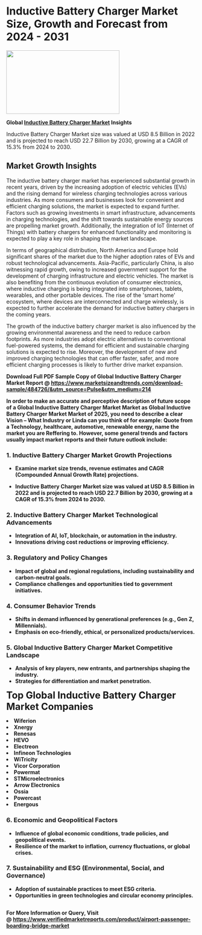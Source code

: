 <H1>Inductive Battery Charger Market Size, Growth and Forecast from 2024 - 2031</H1><img class="aligncenter size-medium wp-image-584254" src="https://thirdeyenews.in/wp-content/uploads/2024/09/Global-Market-Research-300x168.jpeg" alt="" width="300" height="168" /><p><strong>Global&nbsp;<a href="https://www.marketsizeandtrends.com/download-sample/484726/&amp;utm_source=Pulse&amp;utm_medium=214">Inductive Battery Charger Market</a> Insights</strong></p><p>Inductive Battery Charger Market size was valued at USD 8.5 Billion in 2022 and is projected to reach USD 22.7 Billion by 2030, growing at a CAGR of 15.3% from 2024 to 2030.</p><p><h2>Market Growth Insights</h2> <p>The inductive battery charger market has experienced substantial growth in recent years, driven by the increasing adoption of electric vehicles (EVs) and the rising demand for wireless charging technologies across various industries. As more consumers and businesses look for convenient and efficient charging solutions, the market is expected to expand further. Factors such as growing investments in smart infrastructure, advancements in charging technologies, and the shift towards sustainable energy sources are propelling market growth. Additionally, the integration of IoT (Internet of Things) with battery chargers for enhanced functionality and monitoring is expected to play a key role in shaping the market landscape.</p> <p><strong></strong></p> <p>In terms of geographical distribution, North America and Europe hold significant shares of the market due to the higher adoption rates of EVs and robust technological advancements. Asia-Pacific, particularly China, is also witnessing rapid growth, owing to increased government support for the development of charging infrastructure and electric vehicles. The market is also benefiting from the continuous evolution of consumer electronics, where inductive charging is being integrated into smartphones, tablets, wearables, and other portable devices. The rise of the 'smart home' ecosystem, where devices are interconnected and charge wirelessly, is expected to further accelerate the demand for inductive battery chargers in the coming years.</p> <p>The growth of the inductive battery charger market is also influenced by the growing environmental awareness and the need to reduce carbon footprints. As more industries adopt electric alternatives to conventional fuel-powered systems, the demand for efficient and sustainable charging solutions is expected to rise. Moreover, the development of new and improved charging technologies that can offer faster, safer, and more efficient charging processes is likely to further drive market expansion.</p> <p><strong></p><p><span class=""><strong>Download Full PDF Sample Copy of Global Inductive Battery Charger Market Report</strong> @ <a href="https://www.marketsizeandtrends.com/download-sample/484726/&amp;utm_source=Pulse&amp;utm_medium=214" target="_blank">https://www.marketsizeandtrends.com/download-sample/484726/&amp;utm_source=Pulse&amp;utm_medium=214</a></span></p><p>In order to make an accurate and perceptive description of future scope of a Global&nbsp;Inductive Battery Charger Market Market as Global&nbsp;Inductive Battery Charger Market Market of 2025, you need to describe a clear Vision &ndash; What Industry or Linda can you think of for example: Quote from a Technology, healthcare, automotive, renewable energy, name the market you are Reffering to. However, some general trends and factors usually impact market reports and their future outlook include:</p><h3>1.&nbsp;<strong>Inductive Battery Charger Market Growth Projections</strong></h3><ul><li>Examine market size trends, revenue estimates and CAGR (Compounded Annual Growth Rate) projections.</li><li><p>Inductive Battery Charger Market size was valued at USD 8.5 Billion in 2022 and is projected to reach USD 22.7 Billion by 2030, growing at a CAGR of 15.3% from 2024 to 2030.</p></li></ul><h3>2.&nbsp;<strong>Inductive Battery Charger Market Technological Advancements</strong></h3><ul><li>Integration of AI, IoT, blockchain, or automation in the industry.</li><li>Innovations driving cost reductions or improving efficiency.</li></ul><h3>3.&nbsp;<strong>Regulatory and Policy Changes</strong></h3><ul><li>Impact of global and regional regulations, including sustainability and carbon-neutral goals.</li><li>Compliance challenges and opportunities tied to government initiatives.</li></ul><h3>4.&nbsp;<strong>Consumer Behavior Trends</strong></h3><ul><li>Shifts in demand influenced by generational preferences (e.g., Gen Z, Millennials).</li><li>Emphasis on eco-friendly, ethical, or personalized products/services.</li></ul><h3>5.&nbsp;<strong>Global Inductive Battery Charger Market Competitive Landscape</strong></h3><ul><li>Analysis of key players, new entrants, and partnerships shaping the industry.</li><li>Strategies for differentiation and market penetration.</li></ul><p data-pm-slice="1 1 []"><span style="color: inherit; font-family: inherit; font-size: 25px;">Top Global Inductive Battery Charger Market Companies</span></p><div class="" data-test-id=""><p><li>Wiferion</li><li> Xnergy</li><li> Renesas</li><li> HEVO</li><li> Electreon</li><li> Infineon Technologies</li><li> WiTricity</li><li> Vicor Corporation</li><li> Powermat</li><li> STMicroelectronics</li><li> Arrow Electronics</li><li> Ossia</li><li> Powercast</li><li> Energous</li></p></div><h3>6.&nbsp;<strong>Economic and Geopolitical Factors</strong></h3><ul><li>Influence of global economic conditions, trade policies, and geopolitical events.</li><li>Resilience of the market to inflation, currency fluctuations, or global crises.</li></ul><h3>7.&nbsp;<strong>Sustainability and ESG (Environmental, Social, and Governance)</strong></h3><ul><li>Adoption of sustainable practices to meet ESG criteria.</li><li>Opportunities in green technologies and circular economy principles.</li></ul><h2><strong style="font-size: 14px;">For More Information or Query, Visit @&nbsp;</strong><a style="background-color: #ffffff; font-size: 14px;" href="https://www.marketsizeandtrends.com/report/inductive-battery-charger-market/" target="_blank">https://www.verifiedmarketreports.com/product/airport-passenger-boarding-bridge-market</a></h2>
